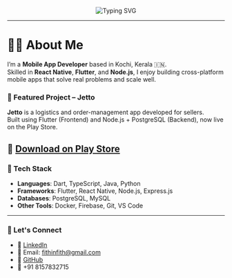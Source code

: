 <!-- Animated Header -->
<p align="center">
  <img src="https://readme-typing-svg.herokuapp.com?color=36BCF7&size=28&center=true&vCenter=true&multiline=true&lines=Hi+I'm+Fithin+Vijay+M+V;Mobile+App+Developer;React+Native+%7C+Flutter+%7C+Node.js+Enthusiast;Always+learning+new+things+💻" alt="Typing SVG" />
</p>

---

# 👨‍💻  About Me

I’m a **Mobile App Developer** based in Kochi, Kerala 🇮🇳.  
Skilled in **React Native**, **Flutter**, and **Node.js**, I enjoy building cross-platform mobile apps that solve real problems and scale well.

### 🚀 Featured Project – Jetto

**Jetto** is a logistics and order-management app developed for sellers.  
Built using Flutter (Frontend) and Node.js + PostgreSQL (Backend), now live on the Play Store.

📱 **[Download on Play Store](https://play.google.com/store/apps/details?id=com.jetto.store)**  
---

### 🧰 Tech Stack

- **Languages**: Dart, TypeScript, Java, Python  
- **Frameworks**: Flutter, React Native, Node.js, Express.js  
- **Databases**: PostgreSQL, MySQL  
- **Other Tools**: Docker, Firebase, Git, VS Code  

---

### 🔗 Let's Connect

- 💼 [LinkedIn](https://www.linkedin.com/in/fithin-vijay-mv/)
- 📧 Email: [fithinfith@gmail.com](mailto:fithinfith@gmail.com)
- 🧰 [GitHub](https://github.com/fithin-m)
- 📱 +91 8157832715
